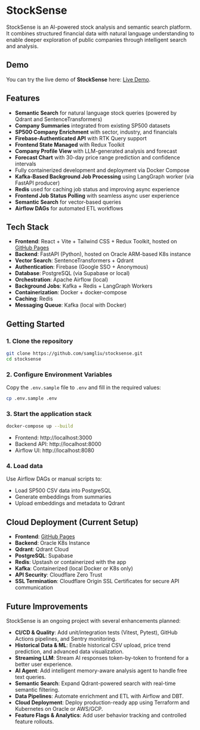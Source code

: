# StockSense

StockSense is an AI-powered stock analysis and semantic search platform. It combines structured financial data with natural language understanding to enable deeper exploration of public companies through intelligent search and analysis.

## Demo

You can try the live demo of **StockSense** here: <a href="https://samgliu.github.io/stocksense" target="_blank">Live Demo</a>.

## Features

- **Semantic Search** for natural language stock queries (powered by Qdrant and SentenceTransformers)
- **Company Summaries** integrated from existing SP500 datasets
- **SP500 Company Enrichment** with sector, industry, and financials
- **Firebase-Authenticated API** with RTK Query support
- **Frontend State Managed** with Redux Toolkit
- **Company Profile View** with LLM-generated analysis and forecast
- **Forecast Chart** with 30-day price range prediction and confidence intervals
- Fully containerized development and deployment via Docker Compose
- **Kafka-Based Background Job Processing** using LangGraph worker (via FastAPI producer)
- **Redis** used for caching job status and improving async experience
- **Frontend Job Status Polling** with seamless async user experience
- **Semantic Search** for vector-based queries
- **Airflow DAGs** for automated ETL workflows

## Tech Stack

- **Frontend**: React + Vite + Tailwind CSS + Redux Toolkit, hosted on [GitHub Pages](https://samgliu.github.io/stocksense/)
- **Backend**: FastAPI (Python), hosted on Oracle ARM-based K8s instance
- **Vector Search**: SentenceTransformers + Qdrant
- **Authentication**: Firebase (Google SSO + Anonymous)
- **Database**: PostgreSQL (via Supabase or local)
- **Orchestration**: Apache Airflow (local)
- **Background Jobs**: Kafka + Redis + LangGraph Workers
- **Containerization**: Docker + docker-compose
- **Caching**: Redis
- **Messaging Queue**: Kafka (local with Docker)

## Getting Started

### 1. Clone the repository

```bash
git clone https://github.com/samgliu/stocksense.git
cd stocksense
```

### 2. Configure Environment Variables

Copy the `.env.sample` file to `.env` and fill in the required values:

```bash
cp .env.sample .env
```

### 3. Start the application stack

```bash
docker-compose up --build
```

- Frontend: http://localhost:3000
- Backend API: http://localhost:8000
- Airflow UI: http://localhost:8080

### 4. Load data

Use Airflow DAGs or manual scripts to:

- Load SP500 CSV data into PostgreSQL
- Generate embeddings from summaries
- Upload embeddings and metadata to Qdrant

## Cloud Deployment (Current Setup)

- **Frontend**: [GitHub Pages](https://samgliu.github.io/stocksense/)
- **Backend**: Oracle K8s Instance
- **Qdrant**: Qdrant Cloud
- **PostgreSQL**: Supabase
- **Redis**: Upstash or containerized with the app
- **Kafka**: Containerized (local Docker or K8s only)
- **API Security**: Cloudflare Zero Trust
- **SSL Termination**: Cloudflare Origin SSL Certificates for secure API communication

## Future Improvements

StockSense is an ongoing project with several enhancements planned:

- **CI/CD & Quality**: Add unit/integration tests (Vitest, Pytest), GitHub Actions pipelines, and Sentry monitoring.
- **Historical Data & ML**: Enable historical CSV upload, price trend prediction, and advanced data visualization.
- **Streaming LLM**: Stream AI responses token-by-token to frontend for a better user experience.
- **AI Agent**: Add intelligent memory-aware analysis agent to handle free text queries.
- **Semantic Search**: Expand Qdrant-powered search with real-time semantic filtering.
- **Data Pipelines**: Automate enrichment and ETL with Airflow and DBT.
- **Cloud Deployment**: Deploy production-ready app using Terraform and Kubernetes on Oracle or AWS/GCP.
- **Feature Flags & Analytics**: Add user behavior tracking and controlled feature rollouts.
